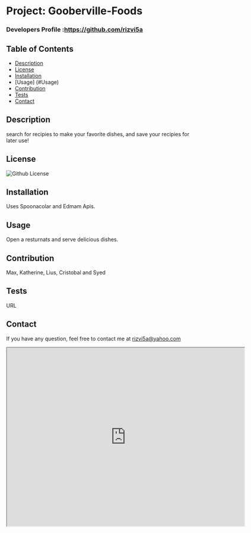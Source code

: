 
# Project: Gooberville-Foods
### Developers Profile :https://github.com/rizvi5a
## Table of Contents
* [Description](#description)
* [License](#license)
* [Installation](#installation)
* [Usage] (#Usage)
* [Contribution](#Contribution)
* [Tests](#testing)
* [Contact](#Contact)
## Description
search for recipies to make your favorite dishes, and save your recipies for later use!

## License
![Github License](https://img.shields.io/badge/license-MIT-blue.svg)

## Installation
Uses Spoonacolar and Edmam Apis.
## Usage
Open a resturnats and serve delicious dishes.
## Contribution
Max, Katherine, Lius, Cristobal and Syed
## Tests
URL

## Contact
If you have any question, feel free to contact me at
rizvi5a@yahoo.com

<iframe src="https://drive.google.com/file/d/18_pXK9Dq5o1QPbPdBJc3dsipAlDvXdNn/preview" width="640" height="480"></iframe>